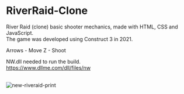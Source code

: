 # RiverRaid-Clone
River Raid (clone) basic shooter mechanics, made with HTML, CSS and JavaScript.<br>
The game was developed using Construct 3 in 2021.<br>

Arrows - Move
Z - Shoot

NW.dll needed to run the build.<br>
https://www.dllme.com/dll/files/nw
<br><br>

![new-riveraid-print](https://github.com/user-attachments/assets/5304d27f-f201-4aec-8408-4abac4d87adb)

